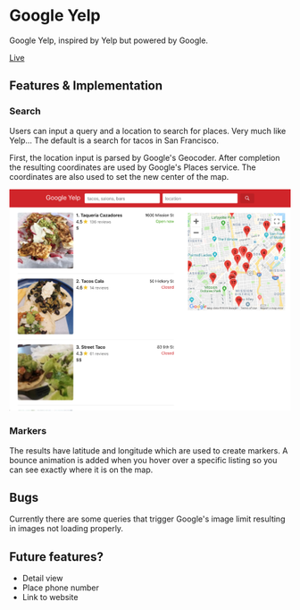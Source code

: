 # Google Yelp

Google Yelp, inspired by Yelp but powered by Google.

[Live](https://charleswcho.github.io/google-yelp/)

## Features & Implementation

### Search

Users can input a query and a location to search for places.  Very much like Yelp...  The default is 
a search for tacos in San Francisco.

First, the location input is parsed by Google's Geocoder.  After completion the resulting coordinates are used by Google's Places service.  The coordinates are also used to set the new center of the map.

![filters][filters]

[filters]: src/assets/splash.png

### Markers

The results have latitude and longitude which are used to create markers.  A bounce animation is added when you hover over a specific listing so you can see exactly where it is on the map.

## Bugs

Currently there are some queries that trigger Google's image limit resulting in images not loading
properly.

## Future features?

* Detail view
* Place phone number
* Link to website


